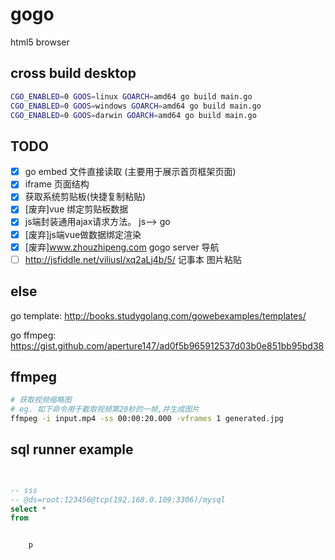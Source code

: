 # gogo

html5 browser 


## cross build desktop 
```bash
CGO_ENABLED=0 GOOS=linux GOARCH=amd64 go build main.go
CGO_ENABLED=0 GOOS=windows GOARCH=amd64 go build main.go
CGO_ENABLED=0 GOOS=darwin GOARCH=amd64 go build main.go

```


## TODO

- [x] go embed 文件直接读取 (主要用于展示首页框架页面)
- [x] iframe 页面结构 
- [x] 获取系统剪贴板(快捷复制粘贴)
- [x] [废弃]vue 绑定剪贴板数据
- [x] js端封装通用ajax请求方法。 js--> go
- [x] [废弃]js端vue做数据绑定渲染
- [x] [废弃]www.zhouzhipeng.com gogo server 导航
- [ ] http://jsfiddle.net/viliusl/xq2aLj4b/5/ 记事本 图片粘贴 

## else
go template: http://books.studygolang.com/gowebexamples/templates/ 

go ffmpeg: https://gist.github.com/aperture147/ad0f5b965912537d03b0e851bb95bd38


## ffmpeg
```bash
# 获取视频缩略图
# eg. 如下命令用于截取视频第20秒的一帧,并生成图片
ffmpeg -i input.mp4 -ss 00:00:20.000 -vframes 1 generated.jpg

```


## sql runner example
```sql


-- sss
-- @ds=root:123456@tcp(192.168.0.109:3306)/mysql
select *
from


    p
```